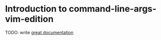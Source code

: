 # Introduction to command-line-args-vim-edition

TODO: write [great documentation](http://jacobian.org/writing/what-to-write/)
